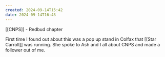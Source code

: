 ```yaml
---
created: 2024-09-14T15:42
date: 2024-09-14T16:43
---
```

[[CNPS]] - Redbud chapter

First time I found out about this was a pop up stand in Colfax that [[Star Carroll]] was running. She spoke to Ash and I all about CNPS and made a follower out of me. 